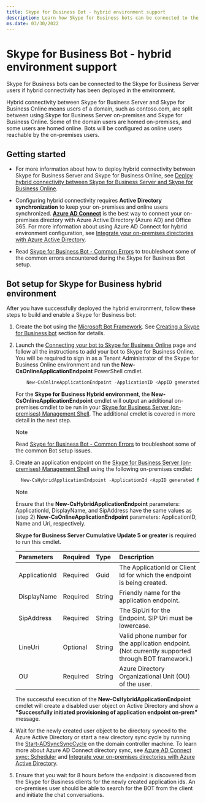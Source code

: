 ```yaml
---
title: Skype for Business Bot - hybrid environment support
description: Learn how Skype for Business bots can be connected to the Skype for Business Server users if hybrid connectivity has been deployed in the environment.
ms.date: 03/30/2022
---
```


# Skype for Business Bot - hybrid environment support

Skype for Business bots can be connected to the Skype for Business Server users if hybrid connectivity has been deployed in the environment.

Hybrid connectivity between Skype for Business Server and Skype for Business Online means users of a domain, such as contoso.com, are split between using Skype for Business Server on-premises and Skype for Business Online. Some of the domain users are homed on-premises, and some users are homed online. Bots will be configured as online users reachable by the on-premises users.  

## Getting started

- For more information about how to deploy hybrid connectivity between Skype for Business Server and Skype for Business Online, see [Deploy hybrid connectivity between Skype for Business Server and Skype for Business Online](/skypeforbusiness/skype-for-business-hybrid-solutions/deploy-hybrid-connectivity/deploy-hybrid-connectivity).

- Configuring hybrid connectivity requires **Active Directory synchronization** to keep your on-premises and online users synchronized. **[Azure AD Connect](/azure/active-directory/connect/active-directory-aadconnect)** is the best way to connect your on-premises directory with Azure Active Directory (Azure AD) and Office 365. For more information about using Azure AD Connect for hybrid environment configuration, see [Integrate your on-premises directories with Azure Active Directory](/azure/active-directory/connect/active-directory-aadconnect).

- Read [Skype for Business Bot - Common Errors](Bot-Common-Errors.md) to troubleshoot some of the common errors encountered during the Skype for Business Bot setup.

## Bot setup for Skype for Business hybrid environment

After you have successfully deployed the hybrid environment, follow these steps to build and enable a Skype for Business bot:

1. Create the bot using the [Microsoft Bot Framework](https://dev.botframework.com/). See [Creating a Skype for Business bot](overview.md) section for details.

2. Launch the [Connecting your bot to Skype for Business Online](/azure/bot-service/bot-service-channel-connect-skype) page and follow all the instructions to add your bot to Skype for Business Online. You will be required to sign in as a Tenant Administrator of the Skype for Business Online environment and run the **New-CsOnlineApplicationEndpoint** PowerShell cmdlet.

    ```powershell
        New-CsOnlineApplicationEndpoint -ApplicationID <AppID generated from Bot Framework Portal like 41ec7d50-ba91-1207-73ee-136b88859725> -Name <NameOfTheBot> -Uri sip:<bothandle@yourdomain.com>
    ```

    For the **Skype for Business Hybrid environment**, the **New-CsOnlineApplicationEndpoint** cmdlet will output an additional on-premises cmdlet to be run in your [Skype for Business Server (on-premises) Management Shell](https://technet.microsoft.com/library/gg398474.aspx). The additional cmdlet is covered in more detail in the next step.

    > [!NOTE]
    > Read [Skype for Business Bot - Common Errors](Bot-Common-Errors.md) to troubleshoot some of the common Bot setup issues.

3. Create an application endpoint on the [Skype for Business Server (on-premises) Management Shell](https://technet.microsoft.com/library/gg398474.aspx) using the following on-premises cmdlet:  

    ```powershell
      New-CsHybridApplicationEndpoint -ApplicationId <AppID generated from Bot Framework Portal like 41ec7d50-ba91-1208-73ee-136b88859725> -DisplayName <NameOfTheBot> -SipAddress sip:<bothandle@yourdomain.com> –OU <ou=Redmond,dc=litwareinc,dc=com>
    ```

    > [!NOTE]
    > Ensure that the **New-CsHybridApplicationEndpoint** parameters: ApplicationId, DisplayName, and SipAddress have the same values as (step 2) **New-CsOnlineApplicationEndpoint** parameters: ApplicationID, Name and Uri, respectively.
    >
    > **Skype for Business Server Cumulative Update 5 or greater** is required to run this cmdlet.

    |**Parameters**|**Required**|**Type**|**Description**|
    |:-----|:-----|:-----|:-----|
    |ApplicationId|Required|Guid|The ApplicationId or Client Id for which the endpoint is being created.|
    |DisplayName|Required|String|Friendly name for the application endpoint.|
    |SipAddress|Required|String|The SipUri for the Endpoint. SIP Uri must be lowercase.|
    |LineUri|Optional|String|Valid phone number for the application endpoint. (Not currently supported through BOT framework.)|
    |OU|Required|String|Azure Directory Organizational Unit (OU) of the user.|

    The successful execution of the **New-CsHybridApplicationEndpoint** cmdlet will create a disabled user object on Active Directory and show a **"Successfully initiated provisioning of application endpoint on-prem"** message.

4. Wait for the newly created user object to be directory synced to the Azure Active Directory or start a new directory sync cycle by running the [Start-ADSyncSyncCycle](/azure/active-directory/connect/active-directory-aadconnectsync-feature-scheduler#start-the-scheduler.md) on the domain controller machine. To learn more about Azure AD Connect directory sync, see [Azure AD Connect sync: Scheduler](/azure/active-directory/connect/active-directory-aadconnectsync-feature-scheduler.md) and [Integrate your on-premises directories with Azure Active Directory](/azure/active-directory/connect/active-directory-aadconnect.md).

5. Ensure that you wait for 8 hours before the endpoint is discovered from the Skype for Business clients for the newly created application ids. An on-premises user should be able to search for the BOT from the client and initiate the chat conversations.
